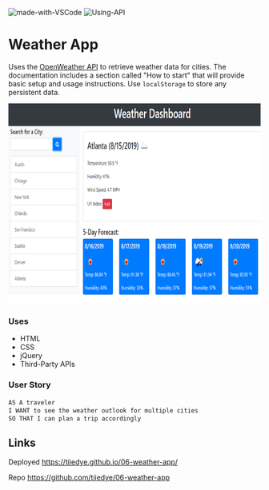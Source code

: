 ![made-with-VSCode](https://img.shields.io/badge/Made%20With-VS%20Code-blue)  ![Using-API](https://img.shields.io/badge/Using-APIs-ff69b4)

# Weather App
Uses the [OpenWeather API](https://openweathermap.org/api) to retrieve weather data for cities. The documentation includes a section called "How to start" that will provide basic setup and usage instructions. Use `localStorage` to store any persistent data.

<img src="./Assets/06-server-side-apis-homework-demo.png"
     alt="Img"
     style="margin-right: 10px; height: 400px;" />

### Uses
* HTML
* CSS
* jQuery
* Third-Party APIs

### User Story
```
AS A traveler
I WANT to see the weather outlook for multiple cities
SO THAT I can plan a trip accordingly
```

## Links

Deployed
https://tiiedye.github.io/06-weather-app/

Repo
https://github.com/tiiedye/06-weather-app
